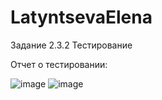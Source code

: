 # LatyntsevaElena

Задание 2.3.2 Тестирование

Отчет о тестировании:

![image](https://user-images.githubusercontent.com/101496751/205476614-91dd5b00-ebb2-4bec-bd0a-6c9ece13dc37.png)
![image](https://user-images.githubusercontent.com/101496751/205476622-c1ba5613-4a74-46a0-b2e9-f972fd67d494.png)
